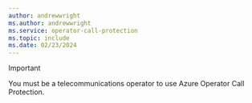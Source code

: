 ```yaml
---
author: andrewwright
ms.author: andrewwright
ms.service: operator-call-protection
ms.topic: include
ms.date: 02/23/2024
---
```


> [!IMPORTANT]
> You must be a telecommunications operator to use Azure Operator Call Protection.
>
>